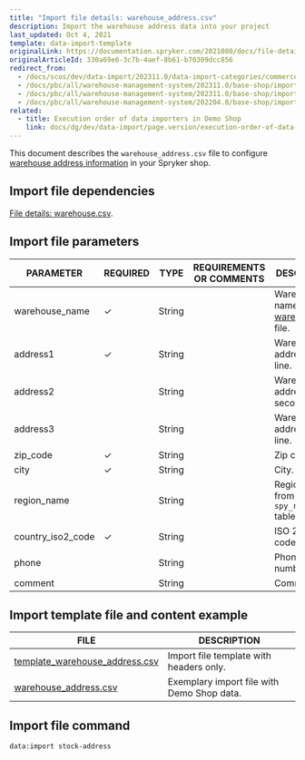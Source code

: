 ```yaml
---
title: "Import file details: warehouse_address.csv"
description: Import the warehouse address data into your project
last_updated: Oct 4, 2021
template: data-import-template
originalLink: https://documentation.spryker.com/2021080/docs/file-details-warehouse-addresscsv
originalArticleId: 330a69e6-3c7b-4aef-8b61-b70309dcc856
redirect_from:
  - /docs/scos/dev/data-import/202311.0/data-import-categories/commerce-setup/file-details-warehouse-address.csv.html
  - /docs/pbc/all/warehouse-management-system/202311.0/base-shop/import-data/file-details-warehouse-address.csv.html
  - /docs/pbc/all/warehouse-management-system/202311.0/base-shop/import-and-export-data/file-details-warehouse-address.csv.html
  - /docs/pbc/all/warehouse-management-system/202204.0/base-shop/import-and-export-data/import-file-details-warehouse-address.csv.html
related:
  - title: Execution order of data importers in Demo Shop
    link: docs/dg/dev/data-import/page.version/execution-order-of-data-importers.html
---
```


This document describes the `warehouse_address.csv` file to configure [warehouse address information](/docs/pbc/all/warehouse-management-system/{{page.version}}/base-shop/inventory-management-feature-overview.html#defining-a-warehouse-address) in your Spryker shop.

## Import file dependencies

[File details: warehouse.csv](/docs/pbc/all/warehouse-management-system/{{page.version}}/base-shop/import-and-export-data/import-file-details-warehouse-store.csv.html).

## Import file parameters

| PARAMETER | REQUIRED | TYPE | REQUIREMENTS OR COMMENTS | DESCRIPTION |
| --- | --- | --- | --- | --- |
| warehouse_name | &check; | String |  | Warehouse name from the [warehouse.csv](/docs/pbc/all/warehouse-management-system/{{page.version}}/base-shop/import-and-export-data/import-file-details-warehouse.csv.html) file. |
| address1 | &check; | String |  | Warehouse address—first line. |
| address2 |  | String |  | Warehouse address—second line. |
| address3 |  | String |  | Warehouse address—third line. |
| zip_code | &check; | String |  | Zip code. |
| city | &check; | String |  | City. |
| region_name |  |String |  | Region name from the `spy_regionDB` table. |
| country_iso2_code | &check; | String |  | ISO 2 country code. |
| phone |  | String |   |Phone number. |
| comment |  | String |   | Comment. |


## Import template file and content example

| FILE | DESCRIPTION |
| --- | --- |
|[ template_warehouse_address.csv](https://spryker.s3.eu-central-1.amazonaws.com/docs/Developer+Guide/Back-End/Data+Manipulation/Data+Ingestion/Data+Import/Data+Import+Categories/Commerce+Setup/Template_warehouse_address.csv) | Import file template with headers only. |
| [warehouse_address.csv](https://spryker.s3.eu-central-1.amazonaws.com/docs/Developer+Guide/Back-End/Data+Manipulation/Data+Ingestion/Data+Import/Data+Import+Categories/Commerce+Setup/warehouse_address.csv) | Exemplary import file with Demo Shop data. |



## Import file command

```bash
data:import stock-address
```
